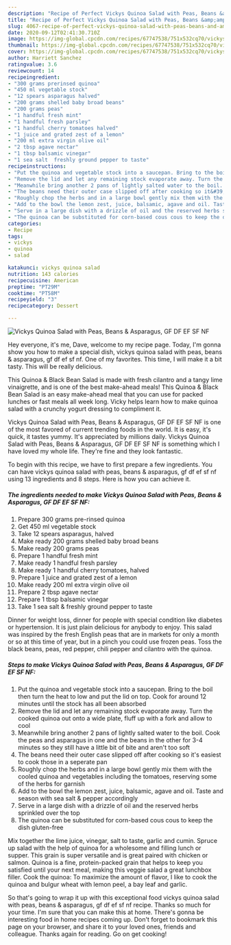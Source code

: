 ```yaml
---
description: "Recipe of Perfect Vickys Quinoa Salad with Peas, Beans &amp;amp; Asparagus, GF DF EF SF NF"
title: "Recipe of Perfect Vickys Quinoa Salad with Peas, Beans &amp;amp; Asparagus, GF DF EF SF NF"
slug: 4067-recipe-of-perfect-vickys-quinoa-salad-with-peas-beans-and-amp-asparagus-gf-df-ef-sf-nf
date: 2020-09-12T02:41:30.710Z
image: https://img-global.cpcdn.com/recipes/67747538/751x532cq70/vickys-quinoa-salad-with-peas-beans-asparagus-gf-df-ef-sf-nf-recipe-main-photo.jpg
thumbnail: https://img-global.cpcdn.com/recipes/67747538/751x532cq70/vickys-quinoa-salad-with-peas-beans-asparagus-gf-df-ef-sf-nf-recipe-main-photo.jpg
cover: https://img-global.cpcdn.com/recipes/67747538/751x532cq70/vickys-quinoa-salad-with-peas-beans-asparagus-gf-df-ef-sf-nf-recipe-main-photo.jpg
author: Harriett Sanchez
ratingvalue: 3.6
reviewcount: 14
recipeingredient:
- "300 grams prerinsed quinoa"
- "450 ml vegetable stock"
- "12 spears asparagus halved"
- "200 grams shelled baby broad beans"
- "200 grams peas"
- "1 handful fresh mint"
- "1 handful fresh parsley"
- "1 handful cherry tomatoes halved"
- "1 juice and grated zest of a lemon"
- "200 ml extra virgin olive oil"
- "2 tbsp agave nectar"
- "1 tbsp balsamic vinegar"
- "1 sea salt  freshly ground pepper to taste"
recipeinstructions:
- "Put the quinoa and vegetable stock into a saucepan. Bring to the boil then turn the heat to low and put the lid on top. Cook for around 12 minutes until the stock has all been absorbed"
- "Remove the lid and let any remaining stock evaporate away. Turn the cooked quinoa out onto a wide plate, fluff up with a fork and allow to cool"
- "Meanwhile bring another 2 pans of lightly salted water to the boil. Cook the peas and asparagus in one and the beans in the other for 3-4 minutes so they still have a little bit of bite and aren&#39;t too soft"
- "The beans need their outer case slipped off after cooking so it&#39;s easiest to cook those in a seperate pan"
- "Roughly chop the herbs and in a large bowl gently mix them with the cooled quinoa and vegetables including the tomatoes, reserving some of the herbs for garnish"
- "Add to the bowl the lemon zest, juice, balsamic, agave and oil. Taste and season with sea salt &amp; pepper accordingly"
- "Serve in a large dish with a drizzle of oil and the reserved herbs sprinkled over the top"
- "The quinoa can be substituted for corn-based cous cous to keep the dish gluten-free"
categories:
- Recipe
tags:
- vickys
- quinoa
- salad

katakunci: vickys quinoa salad 
nutrition: 143 calories
recipecuisine: American
preptime: "PT29M"
cooktime: "PT58M"
recipeyield: "3"
recipecategory: Dessert

---
```



![Vickys Quinoa Salad with Peas, Beans &amp; Asparagus, GF DF EF SF NF](https://img-global.cpcdn.com/recipes/67747538/751x532cq70/vickys-quinoa-salad-with-peas-beans-asparagus-gf-df-ef-sf-nf-recipe-main-photo.jpg)

Hey everyone, it's me, Dave, welcome to my recipe page. Today, I'm gonna show you how to make a special dish, vickys quinoa salad with peas, beans &amp; asparagus, gf df ef sf nf. One of my favorites. This time, I will make it a bit tasty. This will be really delicious.

This Quinoa &amp; Black Bean Salad is made with fresh cilantro and a tangy lime vinaigrette, and is one of the best make-ahead meals! This Quinoa &amp; Black Bean Salad is an easy make-ahead meal that you can use for packed lunches or fast meals all week long. Vicky helps learn how to make quinoa salad with a crunchy yogurt dressing to compliment it.

Vickys Quinoa Salad with Peas, Beans &amp; Asparagus, GF DF EF SF NF is one of the most favored of current trending foods in the world. It is easy, it's quick, it tastes yummy. It's appreciated by millions daily. Vickys Quinoa Salad with Peas, Beans &amp; Asparagus, GF DF EF SF NF is something which I have loved my whole life. They're fine and they look fantastic.


To begin with this recipe, we have to first prepare a few ingredients. You can have vickys quinoa salad with peas, beans &amp; asparagus, gf df ef sf nf using 13 ingredients and 8 steps. Here is how you can achieve it.

<!--inarticleads1-->

##### The ingredients needed to make Vickys Quinoa Salad with Peas, Beans &amp; Asparagus, GF DF EF SF NF:

1. Prepare 300 grams pre-rinsed quinoa
1. Get 450 ml vegetable stock
1. Take 12 spears asparagus, halved
1. Make ready 200 grams shelled baby broad beans
1. Make ready 200 grams peas
1. Prepare 1 handful fresh mint
1. Make ready 1 handful fresh parsley
1. Make ready 1 handful cherry tomatoes, halved
1. Prepare 1 juice and grated zest of a lemon
1. Make ready 200 ml extra virgin olive oil
1. Prepare 2 tbsp agave nectar
1. Prepare 1 tbsp balsamic vinegar
1. Take 1 sea salt &amp; freshly ground pepper to taste


Dinner for weight loss, dinner for people with special condition like diabetes or hypertension. It is just plain delicious for anybody to enjoy. This salad was inspired by the fresh English peas that are in markets for only a month or so at this time of year, but in a pinch you could use frozen peas. Toss the black beans, peas, red pepper, chili pepper and cilantro with the quinoa. 

<!--inarticleads2-->

##### Steps to make Vickys Quinoa Salad with Peas, Beans &amp; Asparagus, GF DF EF SF NF:

1. Put the quinoa and vegetable stock into a saucepan. Bring to the boil then turn the heat to low and put the lid on top. Cook for around 12 minutes until the stock has all been absorbed
1. Remove the lid and let any remaining stock evaporate away. Turn the cooked quinoa out onto a wide plate, fluff up with a fork and allow to cool
1. Meanwhile bring another 2 pans of lightly salted water to the boil. Cook the peas and asparagus in one and the beans in the other for 3-4 minutes so they still have a little bit of bite and aren&#39;t too soft
1. The beans need their outer case slipped off after cooking so it&#39;s easiest to cook those in a seperate pan
1. Roughly chop the herbs and in a large bowl gently mix them with the cooled quinoa and vegetables including the tomatoes, reserving some of the herbs for garnish
1. Add to the bowl the lemon zest, juice, balsamic, agave and oil. Taste and season with sea salt &amp; pepper accordingly
1. Serve in a large dish with a drizzle of oil and the reserved herbs sprinkled over the top
1. The quinoa can be substituted for corn-based cous cous to keep the dish gluten-free


Mix together the lime juice, vinegar, salt to taste, garlic and cumin. Spruce up salad with the help of quinoa for a wholesome and filling lunch or supper. This grain is super versatile and is great paired with chicken or salmon. Quinoa is a fine, protein-packed grain that helps to keep you satisfied until your next meal, making this veggie salad a great lunchbox filler. Cook the quinoa: To maximize the amount of flavor, I like to cook the quinoa and bulgur wheat with lemon peel, a bay leaf and garlic. 

So that's going to wrap it up with this exceptional food vickys quinoa salad with peas, beans &amp; asparagus, gf df ef sf nf recipe. Thanks so much for your time. I'm sure that you can make this at home. There's gonna be interesting food in home recipes coming up. Don't forget to bookmark this page on your browser, and share it to your loved ones, friends and colleague. Thanks again for reading. Go on get cooking!
